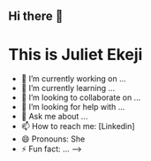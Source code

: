 ## Hi there 👋

# This is Juliet Ekeji


- 🔭 I’m currently working on ...
- 🌱 I’m currently learning ...
- 👯 I’m looking to collaborate on ...
- 🤔 I’m looking for help with ...
- 💬 Ask me about ...
- 📫 How to reach me: [Linkedin] 
- 😄 Pronouns: She
- ⚡ Fun fact: ...
-->
